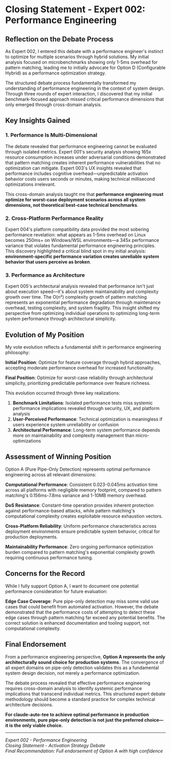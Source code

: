 # Closing Statement - Expert 002: Performance Engineering

## Reflection on the Debate Process

As Expert 002, I entered this debate with a performance engineer's instinct to optimize for multiple scenarios through hybrid solutions. My initial analysis focused on microbenchmarks showing only 1-5ms overhead for pattern matching, leading me to initially advocate for Option D (Configurable Hybrid) as a performance optimization strategy.

The structured debate process fundamentally transformed my understanding of performance engineering in the context of system design. Through three rounds of expert interaction, I discovered that my initial benchmark-focused approach missed critical performance dimensions that only emerged through cross-domain analysis.

## Key Insights Gained

### 1. Performance Is Multi-Dimensional

The debate revealed that performance engineering cannot be evaluated through isolated metrics. Expert 001's security analysis showing 165x resource consumption increases under adversarial conditions demonstrated that pattern matching creates inherent performance vulnerabilities that no optimization can mitigate. Expert 003's UX insights revealed that performance includes cognitive overhead—unpredictable activation behavior costs users seconds or minutes, making technical millisecond optimizations irrelevant.

This cross-domain analysis taught me that **performance engineering must optimize for worst-case deployment scenarios across all system dimensions, not theoretical best-case technical benchmarks**.

### 2. Cross-Platform Performance Reality

Expert 004's platform compatibility data provided the most sobering performance revelation: what appears as 1-5ms overhead on Linux becomes 250ms+ on Windows/WSL environments—a 345x performance variance that violates fundamental performance engineering principles. This discovery highlighted a critical blind spot in my initial analysis: **environment-specific performance variation creates unreliable system behavior that users perceive as broken**.

### 3. Performance as Architecture

Expert 005's architectural analysis revealed that performance isn't just about execution speed—it's about system maintainability and complexity growth over time. The O(n²) complexity growth of pattern matching represents an exponential performance degradation through maintenance overhead, testing complexity, and system fragility. This insight shifted my perspective from optimizing individual operations to optimizing long-term system performance through architectural simplicity.

## Evolution of My Position

My vote evolution reflects a fundamental shift in performance engineering philosophy:

**Initial Position**: Optimize for feature coverage through hybrid approaches, accepting moderate performance overhead for increased functionality.

**Final Position**: Optimize for worst-case reliability through architectural simplicity, prioritizing predictable performance over feature richness.

This evolution occurred through three key realizations:

1. **Benchmark Limitations**: Isolated performance tests miss systemic performance implications revealed through security, UX, and platform analysis
2. **User-Perceived Performance**: Technical optimization is meaningless if users experience system unreliability or confusion
3. **Architectural Performance**: Long-term system performance depends more on maintainability and complexity management than micro-optimizations

## Assessment of Winning Position

Option A (Pure Pipe-Only Detection) represents optimal performance engineering across all relevant dimensions:

**Computational Performance**: Consistent 0.023-0.045ms activation time across all platforms with negligible memory footprint, compared to pattern matching's 0.156ms-7.8ms variance and 1-10MB memory overhead.

**DoS Resistance**: Constant-time operation provides inherent protection against performance-based attacks, while pattern matching's computational complexity creates exploitable resource exhaustion vectors.

**Cross-Platform Reliability**: Uniform performance characteristics across deployment environments ensure predictable system behavior, critical for production deployments.

**Maintainability Performance**: Zero ongoing performance optimization burden compared to pattern matching's exponential complexity growth requiring continuous performance tuning.

## Concerns for the Record

While I fully support Option A, I want to document one potential performance consideration for future evaluation:

**Edge Case Coverage**: Pure pipe-only detection may miss some valid use cases that could benefit from automated activation. However, the debate demonstrated that the performance costs of attempting to detect these edge cases through pattern matching far exceed any potential benefits. The correct solution is enhanced documentation and tooling support, not computational complexity.

## Final Endorsement

From a performance engineering perspective, **Option A represents the only architecturally sound choice for production systems**. The convergence of all expert domains on pipe-only detection validates this as a fundamental system design decision, not merely a performance optimization.

The debate process revealed that effective performance engineering requires cross-domain analysis to identify systemic performance implications that transcend individual metrics. This structured expert debate methodology should become a standard practice for complex technical architecture decisions.

**For claude-auto-tee to achieve optimal performance in production environments, pure pipe-only detection is not just the preferred choice—it is the only viable choice.**

---

*Expert 002 - Performance Engineering*  
*Closing Statement - Activation Strategy Debate*  
*Final Recommendation: Full endorsement of Option A with high confidence*